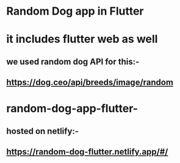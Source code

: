 # Random Dog app in Flutter

# it includes flutter web as well

## we used random dog API for this:-

## https://dog.ceo/api/breeds/image/random
# random-dog-app-flutter-

## hosted on netlify:-
## https://random-dog-flutter.netlify.app/#/

